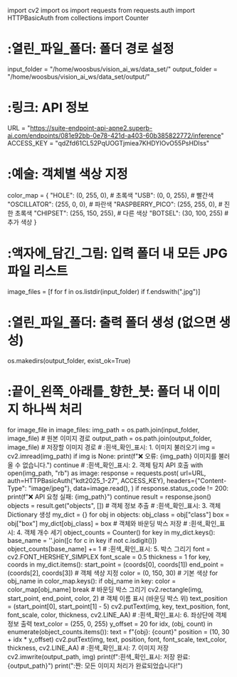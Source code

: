 import cv2
import os
import requests
from requests.auth import HTTPBasicAuth
from collections import Counter
# :열린_파일_폴더: 폴더 경로 설정
input_folder = "/home/woosbus/vision_ai_ws/data_set/"
output_folder = "/home/woosbus/vision_ai_ws/data_set/output/"
# :링크: API 정보
URL = "https://suite-endpoint-api-apne2.superb-ai.com/endpoints/081e92bb-0e78-421d-a403-60b385822772/inference"
ACCESS_KEY = "qdZfd61CL52PqUOGTjmiea7KHDYIOvO55PsHDIss"
# :예술: 객체별 색상 지정
color_map = {
    "HOLE": (0, 255, 0),  # 초록색
    "USB": (0, 0, 255),  # 빨간색
    "OSCILLATOR": (255, 0, 0),  # 파란색
    "RASPBERRY_PICO": (255, 255, 0),  # 진한 초록색
    "CHIPSET": (255, 150, 255),  # 다른 색상
    "BOTSEL": (30, 100, 255)  # 추가 색상
}
# :액자에_담긴_그림: 입력 폴더 내 모든 JPG 파일 리스트
image_files = [f for f in os.listdir(input_folder) if f.endswith(".jpg")]
# :열린_파일_폴더: 출력 폴더 생성 (없으면 생성)
os.makedirs(output_folder, exist_ok=True)
# :끝이_왼쪽_아래를_향한_붓: 폴더 내 이미지 하나씩 처리
for image_file in image_files:
    img_path = os.path.join(input_folder, image_file)  # 원본 이미지 경로
    output_path = os.path.join(output_folder, image_file)  # 저장할 이미지 경로
    # :흰색_확인_표시: 1. 이미지 불러오기
    img = cv2.imread(img_path)
    if img is None:
        print(f":x: 오류: {img_path} 이미지를 불러올 수 없습니다.")
        continue
    # :흰색_확인_표시: 2. 객체 탐지 API 호출
    with open(img_path, "rb") as image:
        response = requests.post(
            url=URL,
            auth=HTTPBasicAuth("kdt2025_1-27", ACCESS_KEY),
            headers={"Content-Type": "image/jpeg"},
            data=image.read(),
        )
    if response.status_code != 200:
        print(f":x: API 요청 실패: {img_path}")
        continue
    result = response.json()
    objects = result.get("objects", [])  # 객체 정보 추출
    # :흰색_확인_표시: 3. 객체 Dictionary 생성
    my_dict = {}
    for obj in objects:
        obj_class = obj["class"]
        box = obj["box"]
        my_dict[obj_class] = box  # 객체와 바운딩 박스 저장
    # :흰색_확인_표시: 4. 객체 개수 세기
    object_counts = Counter()
    for key in my_dict.keys():
        base_name = ''.join([c for c in key if not c.isdigit()])
        object_counts[base_name] += 1
    # :흰색_확인_표시: 5. 박스 그리기
    font = cv2.FONT_HERSHEY_SIMPLEX
    font_scale = 0.5
    thickness = 1
    for key, coords in my_dict.items():
        start_point = (coords[0], coords[1])
        end_point = (coords[2], coords[3])
        # 객체 색상 지정
        color = (0, 150, 30)  # 기본 색상
        for obj_name in color_map.keys():
            if obj_name in key:
                color = color_map[obj_name]
                break
        # 바운딩 박스 그리기
        cv2.rectangle(img, start_point, end_point, color, 2)
        # 객체 이름 표시 (바운딩 박스 위)
        text_position = (start_point[0], start_point[1] - 5)
        cv2.putText(img, key, text_position, font, font_scale, color, thickness, cv2.LINE_AA)
    # :흰색_확인_표시: 6. 좌상단에 객체 정보 출력
    text_color = (255, 0, 255)
    y_offset = 20
    for idx, (obj, count) in enumerate(object_counts.items()):
        text = f"{obj}: {count}"
        position = (10, 30 + idx * y_offset)
        cv2.putText(img, text, position, font, font_scale, text_color, thickness, cv2.LINE_AA)
    # :흰색_확인_표시: 7. 이미지 저장
    cv2.imwrite(output_path, img)
    print(f":흰색_확인_표시: 저장 완료: {output_path}")
print(":짠: 모든 이미지 처리가 완료되었습니다!")
